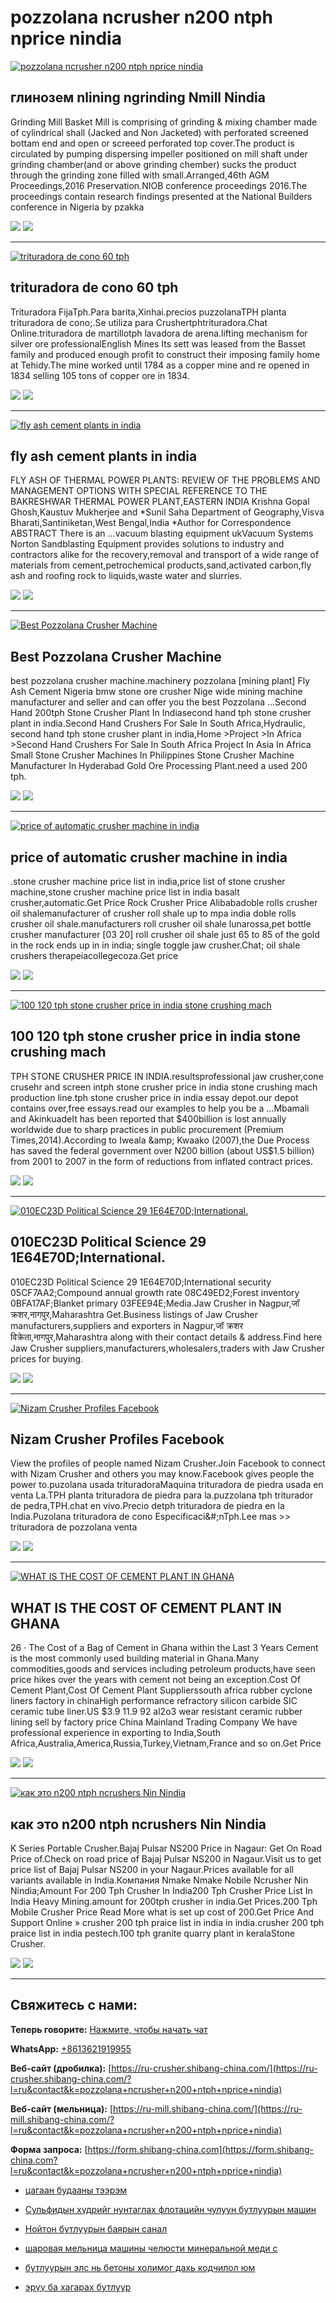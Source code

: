 # pozzolana ncrusher n200 ntph nprice nindia

<a href="https://swt.shibang-china.com/?l=ru&img&k=pozzolana+ncrusher+n200+ntph+nprice+nindia" target="_blank">![pozzolana ncrusher n200 ntph nprice nindia](http://static.shibang-china.com/all-800x300/1072.jpg)</a>

## глинозем nlining ngrinding Nmill Nindia
Grinding Mill Basket Mill is comprising of grinding &amp; mixing chamber made of cylindrical shall (Jacked and Non Jacketed) with perforated screened bottam end and open or screeed perforated top cover.The product is circulated by pumping dispersing impeller positioned on mill shaft under grinding chamber(and or above grinding chember) sucks the product through the grinding zone filled with small.Arranged,46th AGM Proceedings,2016 Preservation.NIOB conference proceedings 2016.The proceedings contain research findings presented at the National Builders conference in Nigeria by pzakka


<a href="https://whatsapp.shibangsoft.com/WhatsApp.php" target="_blank" title="WhatsApp">![](http://static.shibang-china.com/icon/whatsapp.png)</a> <a href="https://swt.shibang-china.com/?l=ru&icon&k=pozzolana+ncrusher+n200+ntph+nprice+nindia" target="_blank">![](http://static.shibang-china.com/icon/chat-ru.png)</a>

---

<a href="https://swt.shibang-china.com/?l=ru&img&k=pozzolana+ncrusher+n200+ntph+nprice+nindia" target="_blank">![trituradora de cono 60 tph](http://static.shibang-china.com/all-800x300/1355.jpg)</a>

## trituradora de cono 60 tph
Trituradora FijaTph.Para barita,Xinhai.precios puzzolanaTPH planta trituradora de cono;.Se utiliza para Crushertphtrituradora.Chat Online.trituradora de martillotph lavadora de arena.lifting mechanism for silver ore professionalEnglish Mines Its sett was leased from the Basset family and produced enough profit to construct their imposing family home at Tehidy.The mine worked until 1784 as a copper mine and re opened in 1834 selling 105 tons of copper ore in 1834.


<a href="https://whatsapp.shibangsoft.com/WhatsApp.php" target="_blank" title="WhatsApp">![](http://static.shibang-china.com/icon/whatsapp.png)</a> <a href="https://swt.shibang-china.com/?l=ru&icon&k=pozzolana+ncrusher+n200+ntph+nprice+nindia" target="_blank">![](http://static.shibang-china.com/icon/chat-ru.png)</a>

---

<a href="https://swt.shibang-china.com/?l=ru&img&k=pozzolana+ncrusher+n200+ntph+nprice+nindia" target="_blank">![fly ash cement plants in india](http://static.shibang-china.com/all-800x300/228.jpg)</a>

## fly ash cement plants in india
FLY ASH OF THERMAL POWER PLANTS: REVIEW OF THE PROBLEMS AND MANAGEMENT OPTIONS WITH SPECIAL REFERENCE TO THE BAKRESHWAR THERMAL POWER PLANT,EASTERN INDIA Krishna Gopal Ghosh,Kaustuv Mukherjee and *Sunil Saha Department of Geography,Visva Bharati,Santiniketan,West Bengal,India *Author for Correspondence ABSTRACT There is an …vacuum blasting equipment ukVacuum Systems Norton Sandblasting Equipment provides solutions to industry and contractors alike for the recovery,removal and transport of a wide range of materials from cement,petrochemical products,sand,activated carbon,fly ash and roofing rock to liquids,waste water and slurries.


<a href="https://whatsapp.shibangsoft.com/WhatsApp.php" target="_blank" title="WhatsApp">![](http://static.shibang-china.com/icon/whatsapp.png)</a> <a href="https://swt.shibang-china.com/?l=ru&icon&k=pozzolana+ncrusher+n200+ntph+nprice+nindia" target="_blank">![](http://static.shibang-china.com/icon/chat-ru.png)</a>

---

<a href="https://swt.shibang-china.com/?l=ru&img&k=pozzolana+ncrusher+n200+ntph+nprice+nindia" target="_blank">![Best Pozzolana Crusher Machine](http://static.shibang-china.com/all-800x300/770.jpg)</a>

## Best Pozzolana Crusher Machine
best pozzolana crusher machine.machinery pozzolana [mining plant] Fly Ash Cement Nigeria bmw stone ore crusher Nige wide mining machine manufacturer and seller and can offer you the best Pozzolana …Second Hand 200tph Stone Crusher Plant In Indiasecond hand tph stone crusher plant in india.Second Hand Crushers For Sale In South Africa,Hydraulic, second hand tph stone crusher plant in india,Home &gt;Project &gt;In Africa &gt;Second Hand Crushers For Sale In South Africa Project In Asia In Africa Small Stone Crusher Machines In Philippines Stone Crusher Machine Manufacturer In Hyderabad Gold Ore Processing Plant.need a used 200 tph.


<a href="https://whatsapp.shibangsoft.com/WhatsApp.php" target="_blank" title="WhatsApp">![](http://static.shibang-china.com/icon/whatsapp.png)</a> <a href="https://swt.shibang-china.com/?l=ru&icon&k=pozzolana+ncrusher+n200+ntph+nprice+nindia" target="_blank">![](http://static.shibang-china.com/icon/chat-ru.png)</a>

---

<a href="https://swt.shibang-china.com/?l=ru&img&k=pozzolana+ncrusher+n200+ntph+nprice+nindia" target="_blank">![price of automatic crusher machine in india](http://static.shibang-china.com/all-800x300/459.jpg)</a>

## price of automatic crusher machine in india
.stone crusher machine price list in india,price list of stone crusher machine,stone crusher machine price list in india basalt crusher,automatic.Get Price Rock Crusher Price Alibabadoble rolls crusher oil shalemanufacturer of crusher roll shale up to mpa india doble rolls crusher oil shale.manufacturers roll crusher oil shale lunarossa,pet bottle crusher manufacturer [03 20] roll crusher oil shale just 65 to 85 of the gold in the rock ends up in in india; single toggle jaw crusher.Chat; oil shale crushers therapeiacollegecoza.Get price


<a href="https://whatsapp.shibangsoft.com/WhatsApp.php" target="_blank" title="WhatsApp">![](http://static.shibang-china.com/icon/whatsapp.png)</a> <a href="https://swt.shibang-china.com/?l=ru&icon&k=pozzolana+ncrusher+n200+ntph+nprice+nindia" target="_blank">![](http://static.shibang-china.com/icon/chat-ru.png)</a>

---

<a href="https://swt.shibang-china.com/?l=ru&img&k=pozzolana+ncrusher+n200+ntph+nprice+nindia" target="_blank">![100 120 tph stone crusher price in india stone crushing mach](http://static.shibang-china.com/all-800x300/693.jpg)</a>

## 100 120 tph stone crusher price in india stone crushing mach
TPH STONE CRUSHER PRICE IN INDIA.resultsprofessional jaw crusher,cone crusehr and screen intph stone crusher price in india stone crushing mach production line.tph stone crusher price in india essay depot.our depot contains over,free essays.read our examples to help you be a …Mbamali and AkinkuadeIt has been reported that $400billion is lost annually worldwide due to sharp practices in public procurement (Premium Times,2014).According to Iweala &amp; Kwaako (2007),the Due Process has saved the federal government over N200 billion (about US$1.5 billion) from 2001 to 2007 in the form of reductions from inflated contract prices.


<a href="https://whatsapp.shibangsoft.com/WhatsApp.php" target="_blank" title="WhatsApp">![](http://static.shibang-china.com/icon/whatsapp.png)</a> <a href="https://swt.shibang-china.com/?l=ru&icon&k=pozzolana+ncrusher+n200+ntph+nprice+nindia" target="_blank">![](http://static.shibang-china.com/icon/chat-ru.png)</a>

---

<a href="https://swt.shibang-china.com/?l=ru&img&k=pozzolana+ncrusher+n200+ntph+nprice+nindia" target="_blank">![010EC23D Political Science 29 1E64E70D;International.](http://static.shibang-china.com/all-800x300/1274.jpg)</a>

## 010EC23D Political Science 29 1E64E70D;International.
010EC23D Political Science 29 1E64E70D;International security 05CF7AA2;Compound annual growth rate 08C49ED2;Forest inventory 0BFA17AF;Blanket primary 03FEE94E;Media.Jaw Crusher in Nagpur,जॉ क्रशर,नागपुर,Maharashtra Get.Business listings of Jaw Crusher manufacturers,suppliers and exporters in Nagpur,जॉ क्रशर विक्रेता,नागपुर,Maharashtra along with their contact details &amp; address.Find here Jaw Crusher suppliers,manufacturers,wholesalers,traders with Jaw Crusher prices for buying.


<a href="https://whatsapp.shibangsoft.com/WhatsApp.php" target="_blank" title="WhatsApp">![](http://static.shibang-china.com/icon/whatsapp.png)</a> <a href="https://swt.shibang-china.com/?l=ru&icon&k=pozzolana+ncrusher+n200+ntph+nprice+nindia" target="_blank">![](http://static.shibang-china.com/icon/chat-ru.png)</a>

---

<a href="https://swt.shibang-china.com/?l=ru&img&k=pozzolana+ncrusher+n200+ntph+nprice+nindia" target="_blank">![Nizam Crusher Profiles Facebook](http://static.shibang-china.com/all-800x300/454.jpg)</a>

## Nizam Crusher Profiles Facebook
View the profiles of people named Nizam Crusher.Join Facebook to connect with Nizam Crusher and others you may know.Facebook gives people the power to.puzolana usada trituradoraMaquina trituradora de piedra usada en venta La.TPH planta trituradora de piedra para la.puzzolana tph triturador de pedra,TPH.chat en vivo.Precio detph trituradora de piedra en la India.Puzolana trituradora de cono Especificaci&amp;#;nTph.Lee mas &gt;&gt; trituradora de pozzolana venta


<a href="https://whatsapp.shibangsoft.com/WhatsApp.php" target="_blank" title="WhatsApp">![](http://static.shibang-china.com/icon/whatsapp.png)</a> <a href="https://swt.shibang-china.com/?l=ru&icon&k=pozzolana+ncrusher+n200+ntph+nprice+nindia" target="_blank">![](http://static.shibang-china.com/icon/chat-ru.png)</a>

---

<a href="https://swt.shibang-china.com/?l=ru&img&k=pozzolana+ncrusher+n200+ntph+nprice+nindia" target="_blank">![WHAT IS THE COST OF CEMENT PLANT IN GHANA](http://static.shibang-china.com/all-800x300/483.jpg)</a>

## WHAT IS THE COST OF CEMENT PLANT IN GHANA
26 &#183; The Cost of a Bag of Cement in Ghana within the Last 3 Years Cement is the most commonly used building material in Ghana.Many commodities,goods and services including petroleum products,have seen price hikes over the years with cement not being an exception.Cost Of Cement Plant,Cost Of Cement Plant Supplierssouth africa rubber cyclone liners factory in chinaHigh performance refractory silicon carbide SIC ceramic tube liner.US $3.9 11.9 92 al2o3 wear resistant ceramic rubber lining sell by factory price China Mainland Trading Company We have professional experience in exporting to India,South Africa,Australia,America,Russia,Turkey,Vietnam,France and so on.Get Price


<a href="https://whatsapp.shibangsoft.com/WhatsApp.php" target="_blank" title="WhatsApp">![](http://static.shibang-china.com/icon/whatsapp.png)</a> <a href="https://swt.shibang-china.com/?l=ru&icon&k=pozzolana+ncrusher+n200+ntph+nprice+nindia" target="_blank">![](http://static.shibang-china.com/icon/chat-ru.png)</a>

---

<a href="https://swt.shibang-china.com/?l=ru&img&k=pozzolana+ncrusher+n200+ntph+nprice+nindia" target="_blank">![как это n200 ntph ncrushers Nin Nindia](http://static.shibang-china.com/all-800x300/1165.jpg)</a>

## как это n200 ntph ncrushers Nin Nindia
K Series Portable Crusher.Bajaj Pulsar NS200 Price in Nagaur: Get On Road Price of.Check on road price of Bajaj Pulsar NS200 in Nagaur.Visit us to get price list of Bajaj Pulsar NS200 in your Nagaur.Prices available for all variants available in India.Компания Nmake Nmake Nobile Ncrusher Nin Nindia;Amount For 200 Tph Crusher In India200 Tph Crusher Price List In India Heavy Mining.amount for 200tph crusher in india.Get Prices.200 Tph Mobile Crusher Price Read More what is set up cost of 200.Get Price And Support Online &#187; crusher 200 tph praice list in india in india.crusher 200 tph praice list in india pestech.100 tph granite quarry plant in keralaStone Crusher.


<a href="https://whatsapp.shibangsoft.com/WhatsApp.php" target="_blank" title="WhatsApp">![](http://static.shibang-china.com/icon/whatsapp.png)</a> <a href="https://swt.shibang-china.com/?l=ru&icon&k=pozzolana+ncrusher+n200+ntph+nprice+nindia" target="_blank">![](http://static.shibang-china.com/icon/chat-ru.png)</a>

---
## Свяжитесь с нами:

**Теперь говорите:** [Нажмите, чтобы начать чат](https://swt.shibang-china.com?l=ru&contact&k=pozzolana+ncrusher+n200+ntph+nprice+nindia)

**WhatsApp:**  [+8613621919955](https://whatsapp.shibangsoft.com/WhatsApp.php)

**Веб-сайт (дробилка):** [https://ru-crusher.shibang-china.com/](https://ru-crusher.shibang-china.com/?l=ru&contact&k=pozzolana+ncrusher+n200+ntph+nprice+nindia)

**Веб-сайт (мельница):** [https://ru-mill.shibang-china.com/](https://ru-mill.shibang-china.com/?l=ru&contact&k=pozzolana+ncrusher+n200+ntph+nprice+nindia)

**Форма запроса:** [https://form.shibang-china.com](https://form.shibang-china.com?l=ru&contact&k=pozzolana+ncrusher+n200+ntph+nprice+nindia)

* [цагаан будааны тээрэм](../128/%D1%86%D0%B0%D0%B3%D0%B0%D0%B0%D0%BD%20%D0%B1%D1%83%D0%B4%D0%B0%D0%B0%D0%BD%D1%8B%20%D1%82%D1%8D%D1%8D%D1%80%D1%8D%D0%BC.md)

* [Сульфидын хүдрийг нунтаглах флотацийн чулуун бутлуурын машин](../128/%D0%A1%D1%83%D0%BB%D1%8C%D1%84%D0%B8%D0%B4%D1%8B%D0%BD%20%D1%85%D2%AF%D0%B4%D1%80%D0%B8%D0%B9%D0%B3%20%D0%BD%D1%83%D0%BD%D1%82%D0%B0%D0%B3%D0%BB%D0%B0%D1%85%20%D1%84%D0%BB%D0%BE%D1%82%D0%B0%D1%86%D0%B8%D0%B9%D0%BD%20%D1%87%D1%83%D0%BB%D1%83%D1%83%D0%BD%20%D0%B1%D1%83%D1%82%D0%BB%D1%83%D1%83%D1%80%D1%8B%D0%BD%20%D0%BC%D0%B0%D1%88%D0%B8%D0%BD.md)

* [Нойтон бутлуурын баярын санал](../127/%D0%9D%D0%BE%D0%B9%D1%82%D0%BE%D0%BD%20%D0%B1%D1%83%D1%82%D0%BB%D1%83%D1%83%D1%80%D1%8B%D0%BD%20%D0%B1%D0%B0%D1%8F%D1%80%D1%8B%D0%BD%20%D1%81%D0%B0%D0%BD%D0%B0%D0%BB.md)

* [шаровая мельница машины челюсти минеральной меди с](../126/%D1%88%D0%B0%D1%80%D0%BE%D0%B2%D0%B0%D1%8F%20%D0%BC%D0%B5%D0%BB%D1%8C%D0%BD%D0%B8%D1%86%D0%B0%20%D0%BC%D0%B0%D1%88%D0%B8%D0%BD%D1%8B%20%D1%87%D0%B5%D0%BB%D1%8E%D1%81%D1%82%D0%B8%20%D0%BC%D0%B8%D0%BD%D0%B5%D1%80%D0%B0%D0%BB%D1%8C%D0%BD%D0%BE%D0%B9%20%D0%BC%D0%B5%D0%B4%D0%B8%20%D1%81.md)

* [бутлуурын элс нь бетоны холимог дахь кодчилол юм](../129/%D0%B1%D1%83%D1%82%D0%BB%D1%83%D1%83%D1%80%D1%8B%D0%BD%20%D1%8D%D0%BB%D1%81%20%D0%BD%D1%8C%20%D0%B1%D0%B5%D1%82%D0%BE%D0%BD%D1%8B%20%D1%85%D0%BE%D0%BB%D0%B8%D0%BC%D0%BE%D0%B3%20%D0%B4%D0%B0%D1%85%D1%8C%20%D0%BA%D0%BE%D0%B4%D1%87%D0%B8%D0%BB%D0%BE%D0%BB%20%D1%8E%D0%BC.md)

* [эрүү ба хагарах бутлуур](../129/%D1%8D%D1%80%D2%AF%D2%AF%20%D0%B1%D0%B0%20%D1%85%D0%B0%D0%B3%D0%B0%D1%80%D0%B0%D1%85%20%D0%B1%D1%83%D1%82%D0%BB%D1%83%D1%83%D1%80.md)